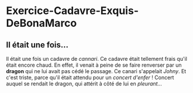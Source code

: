 # Exercice-Cadavre-Exquis-DeBonaMarco

## Il était une fois...

Il était une fois un cadavre de _cannari_. Ce cadavre était tellement frais qu'il était encore chaud.
En effet, il venait à peine de se faire renverser par un **dragon** qui ne lui avait pas cédé le passage.
Ce canari s'appelait *Johny*. Et c'est triste, parce qu'il était attendu pour un *concert d'enfer* !
Concert auquel se rendait le dragon, qui attérit à côté de lui en *pleurant...*
